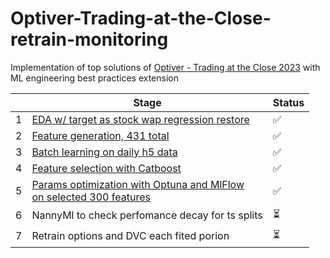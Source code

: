 # Optiver-Trading-at-the-Close-retrain-monitoring
Implementation of top solutions of [Optiver - Trading at the Close 2023](https://www.kaggle.com/competitions/optiver-trading-at-the-close/overview) with <br/> ML engineering best practices extension


|  | Stage | Status |
| - | - | - |
| 1 | [EDA w/ target as stock wap regression restore](https://github.com/GrigoriiTarasov/Optiver-Trading-at-the-Close-retrain-monitoring/blob/main/research/1_EDA.ipynb) | ✅  | 
| 2 | [Feature generation, 431 total](https://github.com/GrigoriiTarasov/Optiver-Trading-at-the-Close-retrain-monitoring/blob/main/src/prepare_data.py) | ✅ |
| 3 | [Batch learning on daily h5 data](https://github.com/GrigoriiTarasov/Optiver-Trading-at-the-Close-retrain-monitoring/blob/main/research/3_feat_select_h5_daily.ipynb) | ✅ |
| 4 | [Feature selection with Catboost](https://github.com/GrigoriiTarasov/Optiver-Trading-at-the-Close-retrain-monitoring/blob/main/research/3_feat_select_h5_daily.ipynb) | ✅ |
| 5 | [Params optimization with Optuna and MlFlow <br/> on selected 300 features](https://github.com/GrigoriiTarasov/Optiver-Trading-at-the-Close-retrain-monitoring/blob/main/research/4_tune_catboost_300_feat.ipynb) | ✅ |
| 6 | NannyMl to check perfomance decay for ts splits | ⏳ |
| 7 | Retrain options and DVC each fited porion | ⏳ |
